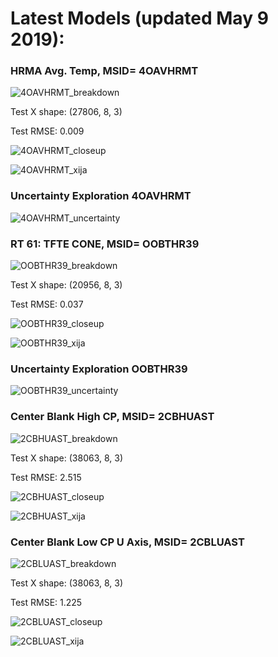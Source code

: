 # Latest Models (updated May 9 2019):

### HRMA Avg. Temp, MSID= 4OAVHRMT

![4OAVHRMT_breakdown](https://github.com/chandra-mta/mtanb/blob/master/SAD/latest_models/4OAVHRMT_breakdown_plot.png)

Test X shape: (27806, 8, 3)

Test RMSE: 0.009

![4OAVHRMT_closeup](https://github.com/chandra-mta/mtanb/blob/master/SAD/latest_models/4OAVHRMT_closeup.png)

![4OAVHRMT_xija](https://github.com/chandra-mta/mtanb/blob/master/SAD/latest_models/_4OAVHRMT_Model_Dashboard.png)

### Uncertainty Exploration 4OAVHRMT
![4OAVHRMT_uncertainty](https://github.com/chandra-mta/mtanb/blob/master/SAD/latest_models/4OAVHRMT_uncertainty_dashboard.png)


### RT 61: TFTE CONE, MSID= OOBTHR39

![OOBTHR39_breakdown](https://github.com/chandra-mta/mtanb/blob/master/SAD/latest_models/OOBTHR39_breakdown_plot.png)

Test X shape: (20956, 8, 3)

Test RMSE: 0.037

![OOBTHR39_closeup](https://github.com/chandra-mta/mtanb/blob/master/SAD/latest_models/OOBTHR39_closeup.png)

![OOBTHR39_xija](https://github.com/chandra-mta/mtanb/blob/master/SAD/latest_models/_OOBTHR39_Model_Dashboard.png)

### Uncertainty Exploration OOBTHR39
![OOBTHR39_uncertainty](https://github.com/chandra-mta/mtanb/blob/master/SAD/latest_models/OOBTHR39_uncertainty_dashboard.png)

### Center Blank High CP, MSID= 2CBHUAST

![2CBHUAST_breakdown](https://github.com/chandra-mta/mtanb/blob/master/SAD/latest_models/2CBHUAST_breakdown_plot.png)

Test X shape: (38063, 8, 3)

Test RMSE: 2.515

![2CBHUAST_closeup](https://github.com/chandra-mta/mtanb/blob/master/SAD/latest_models/2CBHUAST_closeup.png)

![2CBHUAST_xija](https://github.com/chandra-mta/mtanb/blob/master/SAD/latest_models/_2CBHUAST_Model_Dashboard.png)


### Center Blank Low CP U Axis, MSID= 2CBLUAST

![2CBLUAST_breakdown](https://github.com/chandra-mta/mtanb/blob/master/SAD/latest_models/2CBLUAST_breakdown_plot.png)

Test X shape: (38063, 8, 3)

Test RMSE: 1.225

![2CBLUAST_closeup](https://github.com/chandra-mta/mtanb/blob/master/SAD/latest_models/2CBLUAST_closeup.png)

![2CBLUAST_xija](https://github.com/chandra-mta/mtanb/blob/master/SAD/latest_models/2CBLUAST_closeup.png)

